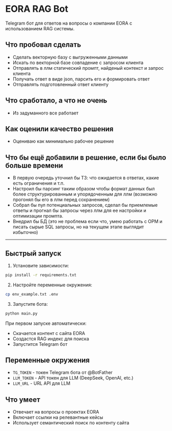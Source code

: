 # EORA RAG Bot

Telegram бот для ответов на вопросы о компании EORA с использованием RAG системы.

## Что пробовал сделать

- Сделать векторную базу с выгруженными данными
- Искать по векторной базе совпадение с запросом клиента
- Отправлять в ллм статический промпт, найденый контекст и запрос клиента
- Получать ответ в виде json, парсить его и формировать ответ
- Отправлять подготовленный ответ клиенту

## Что сработало, а что не очень

- Из задуманного все работает

## Как оценили качество решения

- Оцениваю как минимально рабочее решение

## Что бы ещё добавили в решение, если бы было больше времени

- В первую очередь уточнил бы ТЗ: что ожидается в ответах, какие есть ограничения и т.п.
- Настроил бы парсинг таким образом чтобы формат данных был более структурированным и упорядоченным для ллм (возможно прогонял бы его в ллм перед сохранением)
- Собрал бы пул потенциальных запросов, сделал бы приемлемые ответы и прогнал бы запросы через ллм для ее настройки и оптимизации промпта.
- Внедрил бы БД (это не проблема если что, умею работать с ОРМ и писать сырые SQL запросы, но на текущем этапе выглядит избыточно)


-------------------------------------------------------------------------


## Быстрый запуск

1. Установите зависимости:
```bash
pip install -r requirements.txt
```

2. Настройте переменные окружения:
```bash
cp env_example.txt .env
```

3. Запустите бота:
```bash
python main.py
```

При первом запуске автоматически:
- Скачается контент с сайта EORA
- Создастся RAG индекс для поиска
- Запустится Telegram бот

## Переменные окружения

- `TG_TOKEN` - токен Telegram бота от @BotFather
- `LLM_TOKEN` - API токен для LLM (DeepSeek, OpenAI, etc.)
- `LLM_URL` - URL API для LLM

## Что умеет

- Отвечает на вопросы о проектах EORA
- Включает ссылки на релевантные кейсы
- Использует семантический поиск по контенту сайта